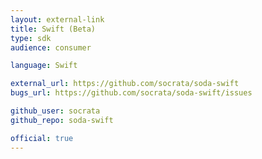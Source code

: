 ```yaml
---
layout: external-link
title: Swift (Beta)
type: sdk 
audience: consumer

language: Swift

external_url: https://github.com/socrata/soda-swift
bugs_url: https://github.com/socrata/soda-swift/issues

github_user: socrata
github_repo: soda-swift

official: true
---
```

